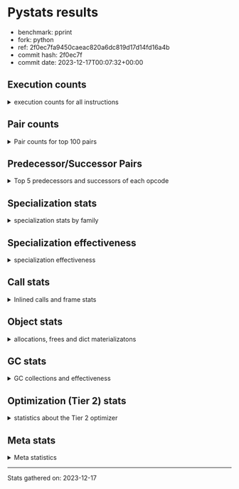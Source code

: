 
# Pystats results

- benchmark: pprint
- fork: python
- ref: 2f0ec7fa9450caeac820a6dc819d17d14fd16a4b
- commit hash: 2f0ec7f
- commit date: 2023-12-17T00:07:32+00:00

## Execution counts

<details>
<summary> execution counts for all instructions </summary>

|Name | Count | Self | Cumulative | Miss ratio | 
|---|---:|---:|---:|---:|
| LOAD_FAST | 5,624,006,400 | 19.8% | 19.8% |  |
| STORE_FAST | 2,496,003,280 | 8.8% | 28.5% |  |
| LOAD_GLOBAL_BUILTIN | 2,448,001,380 | 8.6% | 37.1% |  |
| LOAD_CONST | 1,808,002,640 | 6.4% | 43.5% |  |
| POP_JUMP_IF_FALSE | 1,744,001,680 | 6.1% | 49.6% |  |
| LOAD_FAST_LOAD_FAST | 1,544,002,000 | 5.4% | 55.0% |  |
| TO_BOOL_BOOL | 1,440,000,240 | 5.1% | 60.1% |  |
| CALL_BUILTIN_FAST | 872,000,660 | 3.1% | 63.1% |  |
| RESUME_CHECK | 808,000,460 | 2.8% | 66.0% |  |
| RETURN_VALUE | 704,000,560 | 2.5% | 68.5% |  |
| POP_JUMP_IF_TRUE | 648,000,480 | 2.3% | 70.7% |  |
| CALL_PY_EXACT_ARGS | 640,000,200 | 2.2% | 73.0% |  |
| LOAD_ATTR_METHOD_WITH_VALUES | 640,000,140 | 2.2% | 75.2% |  |
| CALL_BUILTIN_O | 583,999,960 | 2.1% | 77.3% |  |
| LOAD_GLOBAL_MODULE | 432,000,300 | 1.5% | 78.8% |  |
| CONTAINS_OP | 416,000,400 | 1.5% | 80.3% |  |
| LOAD_ATTR | 384,098,340 | 1.3% | 81.6% |  |
| POP_TOP | 376,000,800 | 1.3% | 82.9% |  |
| BUILD_TUPLE | 360,000,160 | 1.3% | 84.2% |  |
| CALL_TYPE_1 | 312,000,180 | 1.1% | 85.3% |  |
| UNPACK_SEQUENCE_TUPLE | 311,999,940 | 1.1% | 86.4% |  |
| IS_OP | 288,000,160 | 1.0% | 87.4% |  |
| PUSH_NULL | 264,000,880 | 0.9% | 88.3% |  |
| JUMP_BACKWARD | 264,000,000 | 0.9% | 89.3% |  |
| LOAD_ATTR_INSTANCE_VALUE | 240,000,200 | 0.8% | 90.1% |  |
| FOR_ITER_TUPLE | 193,134,380 | 0.7% | 90.8% | 31.1% |
| INTERPRETER_EXIT | 168,000,160 | 0.6% | 91.4% |  |
| FOR_ITER_LIST | 161,132,320 | 0.6% | 91.9% | 37.3% |
| LOAD_ATTR_METHOD_NO_DICT | 128,000,160 | 0.4% | 92.4% |  |
| EXTENDED_ARG | 120,000,160 | 0.4% | 92.8% |  |
| RETURN_CONST | 104,000,240 | 0.4% | 93.2% |  |
| CALL_METHOD_DESCRIPTOR_O | 104,000,180 | 0.4% | 93.5% |  |
| CALL | 96,027,540 | 0.3% | 93.9% |  |
| BINARY_OP | 96,025,120 | 0.3% | 94.2% |  |
| BINARY_OP_ADD_INT | 96,000,320 | 0.3% | 94.5% |  |
| DELETE_SUBSCR | 96,000,240 | 0.3% | 94.9% |  |
| GET_ITER | 96,000,160 | 0.3% | 95.2% |  |
| BUILD_LIST | 96,000,160 | 0.3% | 95.6% |  |
| STORE_SUBSCR_DICT | 96,000,140 | 0.3% | 95.9% |  |
| COPY | 96,000,080 | 0.3% | 96.2% |  |
| TO_BOOL_NONE | 96,000,080 | 0.3% | 96.6% |  |
| FORMAT_SIMPLE | 96,000,000 | 0.3% | 96.9% |  |
| CONVERT_VALUE | 96,000,000 | 0.3% | 97.2% |  |
| STORE_ATTR_SLOT | 95,999,960 | 0.3% | 97.6% |  |
| BINARY_SUBSCR_TUPLE_INT | 95,999,920 | 0.3% | 97.9% |  |
| COMPARE_OP_INT | 80,000,160 | 0.3% | 98.2% |  |
| TO_BOOL | 72,019,860 | 0.3% | 98.5% |  |
| STORE_FAST_STORE_FAST | 56,000,160 | 0.2% | 98.7% |  |
| CALL_LEN | 56,000,020 | 0.2% | 98.8% |  |
| JUMP_FORWARD | 48,000,240 | 0.2% | 99.0% |  |
| BUILD_STRING | 48,000,000 | 0.2% | 99.2% |  |
| UNPACK_SEQUENCE_TWO_TUPLE | 47,999,960 | 0.2% | 99.4% |  |
| LOAD_ATTR_SLOT | 47,999,920 | 0.2% | 99.5% |  |
| NOP | 32,000,240 | 0.1% | 99.6% |  |
| CALL_METHOD_DESCRIPTOR_NOARGS | 32,000,080 | 0.1% | 99.7% |  |
| TO_BOOL_LIST | 24,000,120 | 0.1% | 99.8% |  |
| CALL_KW | 24,000,000 | 0.1% | 99.9% |  |
| BINARY_OP_SUBTRACT_INT | 16,000,300 | 0.1% | 100.0% |  |
| LOAD_ATTR_METHOD_LAZY_DICT | 8,000,160 | 0.0% | 100.0% |  |
| LOAD_GLOBAL | 2,560 | 0.0% | 100.0% |  |
| UNPACK_SEQUENCE | 360 | 0.0% | 100.0% |  |
| RESUME | 340 | 0.0% | 100.0% |  |
| COMPARE_OP | 320 | 0.0% | 100.0% |  |
| LOAD_DEREF | 320 | 0.0% | 100.0% |  |
| LOAD_ATTR_MODULE | 240 | 0.0% | 100.0% |  |
| STORE_SUBSCR | 200 | 0.0% | 100.0% |  |
| BINARY_SUBSCR | 160 | 0.0% | 100.0% |  |
| CALL_FUNCTION_EX | 160 | 0.0% | 100.0% |  |
| COPY_FREE_VARS | 160 | 0.0% | 100.0% |  |
| FOR_ITER | 160 | 0.0% | 100.0% |  |
| BINARY_OP_SUBTRACT_FLOAT | 120 | 0.0% | 100.0% |  |
| CHECK_EXC_MATCH | 80 | 0.0% | 100.0% |  |
| POP_EXCEPT | 80 | 0.0% | 100.0% |  |
| PUSH_EXC_INFO | 80 | 0.0% | 100.0% |  |
| BUILD_MAP | 80 | 0.0% | 100.0% |  |
| POP_JUMP_IF_NONE | 80 | 0.0% | 100.0% |  |
| STORE_ATTR | 80 | 0.0% | 100.0% |  |
| BINARY_OP_ADD_UNICODE | 60 | 0.0% | 100.0% |  |
| CALL_METHOD_DESCRIPTOR_FAST | 60 | 0.0% | 100.0% |  |
| LOAD_ATTR_NONDESCRIPTOR_WITH_VALUES | 60 | 0.0% | 100.0% |  |


</details>

## Pair counts

<details>
<summary> Pair counts for top 100 pairs </summary>

|Pair | Count | Self | Cumulative | 
|---|---:|---:|---:|
| LOAD_GLOBAL_BUILTIN LOAD_FAST | 1,584,000,880 | 5.6% | 5.6% |
| STORE_FAST LOAD_FAST | 1,288,001,760 | 4.5% | 10.1% |
| LOAD_FAST LOAD_GLOBAL_BUILTIN | 864,000,080 | 3.0% | 13.1% |
| POP_JUMP_IF_FALSE LOAD_GLOBAL_BUILTIN | 839,999,800 | 3.0% | 16.1% |
| TO_BOOL_BOOL POP_JUMP_IF_FALSE | 816,000,180 | 2.9% | 18.9% |
| CALL_PY_EXACT_ARGS RESUME_CHECK | 640,000,200 | 2.2% | 21.2% |
| LOAD_FAST LOAD_ATTR_METHOD_WITH_VALUES | 639,999,880 | 2.2% | 23.4% |
| POP_JUMP_IF_FALSE LOAD_FAST | 608,000,800 | 2.1% | 25.6% |
| STORE_FAST STORE_FAST | 608,000,000 | 2.1% | 27.7% |
| CALL_BUILTIN_FAST TO_BOOL_BOOL | 576,000,240 | 2.0% | 29.7% |
| LOAD_GLOBAL_BUILTIN CALL_BUILTIN_FAST | 576,000,240 | 2.0% | 31.8% |
| LOAD_FAST LOAD_CONST | 552,000,720 | 1.9% | 33.7% |
| LOAD_FAST TO_BOOL_BOOL | 543,999,720 | 1.9% | 35.6% |
| LOAD_FAST CALL_BUILTIN_O | 535,999,760 | 1.9% | 37.5% |
| LOAD_CONST LOAD_CONST | 528,000,320 | 1.9% | 39.3% |
| TO_BOOL_BOOL POP_JUMP_IF_TRUE | 527,999,940 | 1.9% | 41.2% |
| LOAD_ATTR_METHOD_WITH_VALUES LOAD_FAST_LOAD_FAST | 432,000,180 | 1.5% | 42.7% |
| CONTAINS_OP POP_JUMP_IF_FALSE | 416,000,400 | 1.5% | 44.2% |
| LOAD_FAST_LOAD_FAST CALL_PY_EXACT_ARGS | 415,999,840 | 1.5% | 45.6% |
| LOAD_FAST_LOAD_FAST LOAD_FAST_LOAD_FAST | 408,000,320 | 1.4% | 47.1% |
| POP_TOP LOAD_FAST | 368,000,400 | 1.3% | 48.4% |
| BUILD_TUPLE RETURN_VALUE | 360,000,160 | 1.3% | 49.6% |
| STORE_FAST LOAD_GLOBAL_BUILTIN | 344,000,080 | 1.2% | 50.8% |
| RESUME_CHECK LOAD_FAST | 320,000,220 | 1.1% | 52.0% |
| RESUME_CHECK LOAD_GLOBAL_BUILTIN | 320,000,120 | 1.1% | 53.1% |
| LOAD_FAST CALL_TYPE_1 | 312,000,120 | 1.1% | 54.2% |
| CALL_TYPE_1 STORE_FAST | 312,000,120 | 1.1% | 55.3% |
| LOAD_GLOBAL_MODULE CONTAINS_OP | 312,000,120 | 1.1% | 56.4% |
| RETURN_VALUE RETURN_VALUE | 312,000,080 | 1.1% | 57.5% |
| LOAD_FAST LOAD_GLOBAL_MODULE | 312,000,080 | 1.1% | 58.6% |
| RETURN_VALUE UNPACK_SEQUENCE_TUPLE | 311,999,800 | 1.1% | 59.7% |
| UNPACK_SEQUENCE_TUPLE STORE_FAST | 303,999,880 | 1.1% | 60.7% |
| CALL_BUILTIN_FAST STORE_FAST | 296,000,140 | 1.0% | 61.8% |
| LOAD_ATTR IS_OP | 288,000,160 | 1.0% | 62.8% |
| LOAD_CONST CALL_BUILTIN_FAST | 288,000,080 | 1.0% | 63.8% |
| LOAD_GLOBAL_BUILTIN LOAD_ATTR | 288,000,000 | 1.0% | 64.8% |
| LOAD_CONST STORE_FAST | 264,000,720 | 0.9% | 65.7% |
| LOAD_FAST PUSH_NULL | 264,000,560 | 0.9% | 66.7% |
| PUSH_NULL LOAD_FAST | 264,000,160 | 0.9% | 67.6% |
| POP_JUMP_IF_TRUE LOAD_FAST | 264,000,160 | 0.9% | 68.5% |
| POP_JUMP_IF_TRUE JUMP_BACKWARD | 263,999,920 | 0.9% | 69.4% |
| CALL_BUILTIN_O POP_TOP | 263,999,900 | 0.9% | 70.4% |
| IS_OP POP_JUMP_IF_FALSE | 240,000,000 | 0.8% | 71.2% |
| LOAD_FAST LOAD_ATTR_INSTANCE_VALUE | 239,999,960 | 0.8% | 72.1% |
| LOAD_FAST_LOAD_FAST LOAD_FAST | 224,000,160 | 0.8% | 72.8% |
| LOAD_FAST CALL_PY_EXACT_ARGS | 224,000,000 | 0.8% | 73.6% |
| LOAD_ATTR_INSTANCE_VALUE TO_BOOL_BOOL | 223,999,800 | 0.8% | 74.4% |
| LOAD_CONST BUILD_TUPLE | 216,000,000 | 0.8% | 75.2% |
| CALL_BUILTIN_O LOAD_CONST | 215,999,920 | 0.8% | 75.9% |
| LOAD_FAST LOAD_FAST_LOAD_FAST | 208,000,000 | 0.7% | 76.7% |
| LOAD_ATTR_METHOD_WITH_VALUES LOAD_FAST | 207,999,960 | 0.7% | 77.4% |
| CACHE RESUME_CHECK | 168,000,000 | 0.6% | 78.0% |
| JUMP_BACKWARD FOR_ITER_TUPLE | 142,667,380 | 0.5% | 78.5% |
| FOR_ITER_TUPLE STORE_FAST | 142,667,360 | 0.5% | 79.0% |
| EXTENDED_ARG POP_JUMP_IF_FALSE | 120,000,160 | 0.4% | 79.4% |
| JUMP_BACKWARD FOR_ITER_LIST | 113,332,580 | 0.4% | 79.8% |
| LOAD_FAST_LOAD_FAST CONTAINS_OP | 104,000,240 | 0.4% | 80.2% |
| LOAD_CONST LOAD_FAST_LOAD_FAST | 104,000,160 | 0.4% | 80.5% |
| POP_JUMP_IF_FALSE LOAD_CONST | 104,000,160 | 0.4% | 80.9% |
| CALL_BUILTIN_O STORE_FAST | 104,000,140 | 0.4% | 81.3% |
| LOAD_FAST CALL_METHOD_DESCRIPTOR_O | 103,999,960 | 0.4% | 81.6% |
| LOAD_FAST LOAD_ATTR | 96,001,560 | 0.3% | 82.0% |
| STORE_FAST LOAD_CONST | 96,000,320 | 0.3% | 82.3% |
| LOAD_ATTR STORE_FAST | 96,000,280 | 0.3% | 82.6% |
| LOAD_FAST_LOAD_FAST DELETE_SUBSCR | 96,000,240 | 0.3% | 83.0% |
| BINARY_OP LOAD_FAST_LOAD_FAST | 96,000,180 | 0.3% | 83.3% |
| BUILD_LIST STORE_FAST | 96,000,160 | 0.3% | 83.7% |
| LOAD_FAST GET_ITER | 96,000,160 | 0.3% | 84.0% |
| LOAD_FAST_LOAD_FAST BUILD_TUPLE | 96,000,160 | 0.3% | 84.3% |
| POP_JUMP_IF_FALSE LOAD_FAST_LOAD_FAST | 96,000,160 | 0.3% | 84.7% |
| STORE_FAST BUILD_LIST | 96,000,160 | 0.3% | 85.0% |
| BINARY_OP_ADD_INT STORE_FAST | 96,000,140 | 0.3% | 85.3% |
| LOAD_CONST BINARY_OP_ADD_INT | 96,000,120 | 0.3% | 85.7% |
| TO_BOOL_BOOL EXTENDED_ARG | 96,000,120 | 0.3% | 86.0% |
| POP_JUMP_IF_FALSE POP_TOP | 96,000,080 | 0.3% | 86.4% |
| CALL_METHOD_DESCRIPTOR_O BINARY_OP | 96,000,080 | 0.3% | 86.7% |
| LOAD_ATTR_METHOD_NO_DICT LOAD_FAST | 96,000,080 | 0.3% | 87.0% |
| STORE_SUBSCR_DICT LOAD_CONST | 96,000,080 | 0.3% | 87.4% |
| TO_BOOL_NONE POP_JUMP_IF_FALSE | 96,000,080 | 0.3% | 87.7% |
| LOAD_FAST_LOAD_FAST STORE_SUBSCR_DICT | 96,000,040 | 0.3% | 88.0% |
| CONVERT_VALUE FORMAT_SIMPLE | 96,000,000 | 0.3% | 88.4% |
| LOAD_CONST LOAD_ATTR_METHOD_NO_DICT | 96,000,000 | 0.3% | 88.7% |
| LOAD_FAST CONVERT_VALUE | 96,000,000 | 0.3% | 89.1% |
| LOAD_FAST COPY | 96,000,000 | 0.3% | 89.4% |
| LOAD_FAST TO_BOOL_NONE | 96,000,000 | 0.3% | 89.7% |
| RETURN_CONST INTERPRETER_EXIT | 96,000,000 | 0.3% | 90.1% |
| RESUME_CHECK LOAD_FAST_LOAD_FAST | 95,999,960 | 0.3% | 90.4% |
| STORE_ATTR_SLOT RETURN_CONST | 95,999,960 | 0.3% | 90.7% |
| LOAD_FAST_LOAD_FAST STORE_ATTR_SLOT | 95,999,920 | 0.3% | 91.1% |
| BINARY_SUBSCR_TUPLE_INT CALL | 95,999,920 | 0.3% | 91.4% |
| LOAD_GLOBAL_MODULE LOAD_FAST | 95,999,920 | 0.3% | 91.8% |
| COPY TO_BOOL_BOOL | 95,999,840 | 0.3% | 92.1% |
| LOAD_CONST BINARY_SUBSCR_TUPLE_INT | 95,999,840 | 0.3% | 92.4% |
| LOAD_FAST TO_BOOL | 72,000,760 | 0.3% | 92.7% |
| TO_BOOL POP_JUMP_IF_TRUE | 72,000,260 | 0.3% | 92.9% |
| DELETE_SUBSCR LOAD_FAST | 72,000,160 | 0.3% | 93.2% |
| RETURN_VALUE INTERPRETER_EXIT | 72,000,160 | 0.3% | 93.4% |
| POP_JUMP_IF_TRUE LOAD_CONST | 72,000,160 | 0.3% | 93.7% |
| FOR_ITER_LIST STORE_FAST | 65,332,600 | 0.2% | 93.9% |
| LOAD_FAST STORE_FAST | 64,000,000 | 0.2% | 94.1% |


</details>

## Predecessor/Successor Pairs

<details>
<summary> Top 5 predecessors and successors of each opcode </summary>

### CACHE

<details>
<summary> Successors and predecessors for CACHE </summary>

|Successors | Count | Percentage | 
|---|---:|---:|
| RESUME_CHECK | 168,000,000 | 100.0% |
| RESUME | 160 | 0.0% |


</details>

### BINARY_SUBSCR

<details>
<summary> Successors and predecessors for BINARY_SUBSCR </summary>

|Predecessors | Count | Percentage | 
|---|---:|---:|
| LOAD_CONST | 160 | 100.0% |

|Successors | Count | Percentage | 
|---|---:|---:|
| CALL | 80 | 50.0% |
| BINARY_SUBSCR_TUPLE_INT | 80 | 50.0% |


</details>

### CHECK_EXC_MATCH

<details>
<summary> Successors and predecessors for CHECK_EXC_MATCH </summary>

|Predecessors | Count | Percentage | 
|---|---:|---:|
| LOAD_GLOBAL_BUILTIN | 60 | 75.0% |
| LOAD_GLOBAL | 20 | 25.0% |

|Successors | Count | Percentage | 
|---|---:|---:|
| POP_JUMP_IF_FALSE | 80 | 100.0% |


</details>

### DELETE_SUBSCR

<details>
<summary> Successors and predecessors for DELETE_SUBSCR </summary>

|Predecessors | Count | Percentage | 
|---|---:|---:|
| LOAD_FAST_LOAD_FAST | 96,000,240 | 100.0% |

|Successors | Count | Percentage | 
|---|---:|---:|
| LOAD_FAST | 72,000,160 | 75.0% |
| LOAD_CONST | 24,000,000 | 25.0% |
| RETURN_CONST | 80 | 0.0% |


</details>

### FORMAT_SIMPLE

<details>
<summary> Successors and predecessors for FORMAT_SIMPLE </summary>

|Predecessors | Count | Percentage | 
|---|---:|---:|
| CONVERT_VALUE | 96,000,000 | 100.0% |

|Successors | Count | Percentage | 
|---|---:|---:|
| BUILD_STRING | 48,000,000 | 50.0% |
| LOAD_CONST | 48,000,000 | 50.0% |


</details>

### GET_ITER

<details>
<summary> Successors and predecessors for GET_ITER </summary>

|Predecessors | Count | Percentage | 
|---|---:|---:|
| LOAD_FAST | 96,000,160 | 100.0% |

|Successors | Count | Percentage | 
|---|---:|---:|
| FOR_ITER_TUPLE | 49,333,660 | 51.4% |
| FOR_ITER_LIST | 46,666,380 | 48.6% |
| FOR_ITER | 120 | 0.0% |


</details>

### INTERPRETER_EXIT

<details>
<summary> Successors and predecessors for INTERPRETER_EXIT </summary>

|Predecessors | Count | Percentage | 
|---|---:|---:|
| RETURN_CONST | 96,000,000 | 57.1% |
| RETURN_VALUE | 72,000,160 | 42.9% |


</details>

### NOP

<details>
<summary> Successors and predecessors for NOP </summary>

|Predecessors | Count | Percentage | 
|---|---:|---:|
| RESUME_CHECK | 23,999,960 | 75.0% |
| STORE_FAST | 8,000,080 | 25.0% |
| POP_TOP | 160 | 0.0% |
| RESUME | 40 | 0.0% |

|Successors | Count | Percentage | 
|---|---:|---:|
| LOAD_FAST | 24,000,000 | 75.0% |
| LOAD_GLOBAL_BUILTIN | 8,000,000 | 25.0% |
| LOAD_DEREF | 160 | 0.0% |
| LOAD_GLOBAL | 80 | 0.0% |


</details>

### POP_EXCEPT

<details>
<summary> Successors and predecessors for POP_EXCEPT </summary>

|Predecessors | Count | Percentage | 
|---|---:|---:|
| STORE_FAST | 80 | 100.0% |

|Successors | Count | Percentage | 
|---|---:|---:|
| JUMP_BACKWARD | 80 | 100.0% |


</details>

### POP_TOP

<details>
<summary> Successors and predecessors for POP_TOP </summary>

|Predecessors | Count | Percentage | 
|---|---:|---:|
| CALL_BUILTIN_O | 263,999,900 | 70.2% |
| POP_JUMP_IF_FALSE | 96,000,080 | 25.5% |
| RETURN_CONST | 8,000,240 | 2.1% |
| CALL_METHOD_DESCRIPTOR_O | 8,000,100 | 2.1% |
| CALL | 480 | 0.0% |

|Successors | Count | Percentage | 
|---|---:|---:|
| LOAD_FAST | 368,000,400 | 97.9% |
| RETURN_CONST | 8,000,080 | 2.1% |
| NOP | 160 | 0.0% |
| LOAD_CONST | 80 | 0.0% |
| LOAD_FAST_LOAD_FAST | 80 | 0.0% |


</details>

### PUSH_EXC_INFO

<details>
<summary> Successors and predecessors for PUSH_EXC_INFO </summary>

|Predecessors | Count | Percentage | 
|---|---:|---:|
| CALL_BUILTIN_FAST | 80 | 100.0% |

|Successors | Count | Percentage | 
|---|---:|---:|
| LOAD_GLOBAL | 40 | 50.0% |
| LOAD_GLOBAL_BUILTIN | 40 | 50.0% |


</details>

### PUSH_NULL

<details>
<summary> Successors and predecessors for PUSH_NULL </summary>

|Predecessors | Count | Percentage | 
|---|---:|---:|
| LOAD_FAST | 264,000,560 | 100.0% |
| LOAD_DEREF | 160 | 0.0% |
| LOAD_ATTR_MODULE | 120 | 0.0% |
| LOAD_ATTR | 40 | 0.0% |

|Successors | Count | Percentage | 
|---|---:|---:|
| LOAD_FAST | 264,000,160 | 100.0% |
| CALL | 640 | 0.0% |
| LOAD_FAST_LOAD_FAST | 80 | 0.0% |


</details>

### RETURN_VALUE

<details>
<summary> Successors and predecessors for RETURN_VALUE </summary>

|Predecessors | Count | Percentage | 
|---|---:|---:|
| BUILD_TUPLE | 360,000,160 | 51.1% |
| RETURN_VALUE | 312,000,080 | 44.3% |
| COMPARE_OP_INT | 23,999,960 | 3.4% |
| LOAD_FAST | 8,000,240 | 1.1% |
| CALL_METHOD_DESCRIPTOR_NOARGS | 60 | 0.0% |

|Successors | Count | Percentage | 
|---|---:|---:|
| RETURN_VALUE | 312,000,080 | 44.3% |
| UNPACK_SEQUENCE_TUPLE | 311,999,800 | 44.3% |
| INTERPRETER_EXIT | 72,000,160 | 10.2% |
| STORE_FAST | 8,000,080 | 1.1% |
| UNPACK_SEQUENCE | 280 | 0.0% |


</details>

### STORE_SUBSCR

<details>
<summary> Successors and predecessors for STORE_SUBSCR </summary>

|Predecessors | Count | Percentage | 
|---|---:|---:|
| LOAD_FAST_LOAD_FAST | 200 | 100.0% |

|Successors | Count | Percentage | 
|---|---:|---:|
| STORE_SUBSCR_DICT | 100 | 50.0% |
| LOAD_CONST | 80 | 40.0% |
| LOAD_FAST | 20 | 10.0% |


</details>

### TO_BOOL

<details>
<summary> Successors and predecessors for TO_BOOL </summary>

|Predecessors | Count | Percentage | 
|---|---:|---:|
| LOAD_FAST | 72,000,760 | 100.0% |
| TO_BOOL | 18,340 | 0.0% |
| CALL | 200 | 0.0% |
| CALL_BUILTIN_FAST | 200 | 0.0% |
| COPY | 160 | 0.0% |

|Successors | Count | Percentage | 
|---|---:|---:|
| POP_JUMP_IF_TRUE | 72,000,260 | 100.0% |
| TO_BOOL | 18,340 | 0.0% |
| TO_BOOL_BOOL | 640 | 0.0% |
| POP_JUMP_IF_FALSE | 460 | 0.0% |
| TO_BOOL_NONE | 80 | 0.0% |


</details>

### BINARY_OP

<details>
<summary> Successors and predecessors for BINARY_OP </summary>

|Predecessors | Count | Percentage | 
|---|---:|---:|
| CALL_METHOD_DESCRIPTOR_O | 96,000,080 | 100.0% |
| BINARY_OP | 24,280 | 0.0% |
| LOAD_CONST | 280 | 0.0% |
| LOAD_FAST | 280 | 0.0% |
| CALL | 80 | 0.0% |

|Successors | Count | Percentage | 
|---|---:|---:|
| LOAD_FAST_LOAD_FAST | 96,000,180 | 100.0% |
| BINARY_OP | 24,280 | 0.0% |
| STORE_FAST | 220 | 0.0% |
| BINARY_OP_ADD_INT | 160 | 0.0% |
| BINARY_OP_SUBTRACT_INT | 100 | 0.0% |


</details>

### BUILD_LIST

<details>
<summary> Successors and predecessors for BUILD_LIST </summary>

|Predecessors | Count | Percentage | 
|---|---:|---:|
| STORE_FAST | 96,000,160 | 100.0% |

|Successors | Count | Percentage | 
|---|---:|---:|
| STORE_FAST | 96,000,160 | 100.0% |


</details>

### BUILD_MAP

<details>
<summary> Successors and predecessors for BUILD_MAP </summary>

|Predecessors | Count | Percentage | 
|---|---:|---:|
| LOAD_CONST | 80 | 100.0% |

|Successors | Count | Percentage | 
|---|---:|---:|
| LOAD_CONST | 80 | 100.0% |


</details>

### BUILD_STRING

<details>
<summary> Successors and predecessors for BUILD_STRING </summary>

|Predecessors | Count | Percentage | 
|---|---:|---:|
| FORMAT_SIMPLE | 48,000,000 | 100.0% |

|Successors | Count | Percentage | 
|---|---:|---:|
| CALL_BUILTIN_O | 47,999,920 | 100.0% |
| CALL | 80 | 0.0% |


</details>

### BUILD_TUPLE

<details>
<summary> Successors and predecessors for BUILD_TUPLE </summary>

|Predecessors | Count | Percentage | 
|---|---:|---:|
| LOAD_CONST | 216,000,000 | 60.0% |
| LOAD_FAST_LOAD_FAST | 96,000,160 | 26.7% |
| CALL | 48,000,000 | 13.3% |

|Successors | Count | Percentage | 
|---|---:|---:|
| RETURN_VALUE | 360,000,160 | 100.0% |


</details>

### CALL

<details>
<summary> Successors and predecessors for CALL </summary>

|Predecessors | Count | Percentage | 
|---|---:|---:|
| BINARY_SUBSCR_TUPLE_INT | 95,999,920 | 100.0% |
| CALL | 24,380 | 0.0% |
| LOAD_FAST | 1,200 | 0.0% |
| PUSH_NULL | 640 | 0.0% |
| LOAD_FAST_LOAD_FAST | 320 | 0.0% |

|Successors | Count | Percentage | 
|---|---:|---:|
| BUILD_TUPLE | 48,000,000 | 50.0% |
| LOAD_GLOBAL_MODULE | 47,999,920 | 50.0% |
| CALL | 24,380 | 0.0% |
| STORE_FAST | 500 | 0.0% |
| POP_TOP | 480 | 0.0% |


</details>

### CALL_FUNCTION_EX

<details>
<summary> Successors and predecessors for CALL_FUNCTION_EX </summary>

|Predecessors | Count | Percentage | 
|---|---:|---:|
| LOAD_FAST | 160 | 100.0% |

|Successors | Count | Percentage | 
|---|---:|---:|
| COPY_FREE_VARS | 160 | 100.0% |


</details>

### CALL_KW

<details>
<summary> Successors and predecessors for CALL_KW </summary>

|Predecessors | Count | Percentage | 
|---|---:|---:|
| LOAD_CONST | 24,000,000 | 100.0% |

|Successors | Count | Percentage | 
|---|---:|---:|
| STORE_FAST | 24,000,000 | 100.0% |


</details>

### COMPARE_OP

<details>
<summary> Successors and predecessors for COMPARE_OP </summary>

|Predecessors | Count | Percentage | 
|---|---:|---:|
| LOAD_CONST | 200 | 62.5% |
| LOAD_ATTR | 40 | 12.5% |
| LOAD_FAST | 40 | 12.5% |
| LOAD_ATTR_SLOT | 40 | 12.5% |

|Successors | Count | Percentage | 
|---|---:|---:|
| COMPARE_OP_INT | 160 | 50.0% |
| POP_JUMP_IF_FALSE | 120 | 37.5% |
| RETURN_VALUE | 40 | 12.5% |


</details>

### CONTAINS_OP

<details>
<summary> Successors and predecessors for CONTAINS_OP </summary>

|Predecessors | Count | Percentage | 
|---|---:|---:|
| LOAD_GLOBAL_MODULE | 312,000,120 | 75.0% |
| LOAD_FAST_LOAD_FAST | 104,000,240 | 25.0% |
| LOAD_GLOBAL | 40 | 0.0% |

|Successors | Count | Percentage | 
|---|---:|---:|
| POP_JUMP_IF_FALSE | 416,000,400 | 100.0% |


</details>

### CONVERT_VALUE

<details>
<summary> Successors and predecessors for CONVERT_VALUE </summary>

|Predecessors | Count | Percentage | 
|---|---:|---:|
| LOAD_FAST | 96,000,000 | 100.0% |

|Successors | Count | Percentage | 
|---|---:|---:|
| FORMAT_SIMPLE | 96,000,000 | 100.0% |


</details>

### COPY

<details>
<summary> Successors and predecessors for COPY </summary>

|Predecessors | Count | Percentage | 
|---|---:|---:|
| LOAD_FAST | 96,000,000 | 100.0% |
| BINARY_OP_ADD_INT | 60 | 0.0% |
| BINARY_OP | 20 | 0.0% |

|Successors | Count | Percentage | 
|---|---:|---:|
| TO_BOOL_BOOL | 95,999,840 | 100.0% |
| TO_BOOL | 160 | 0.0% |
| STORE_FAST_STORE_FAST | 80 | 0.0% |


</details>

### COPY_FREE_VARS

<details>
<summary> Successors and predecessors for COPY_FREE_VARS </summary>

|Predecessors | Count | Percentage | 
|---|---:|---:|
| CALL_FUNCTION_EX | 160 | 100.0% |

|Successors | Count | Percentage | 
|---|---:|---:|
| RESUME_CHECK | 120 | 75.0% |
| RESUME | 40 | 25.0% |


</details>

### EXTENDED_ARG

<details>
<summary> Successors and predecessors for EXTENDED_ARG </summary>

|Predecessors | Count | Percentage | 
|---|---:|---:|
| TO_BOOL_BOOL | 96,000,120 | 80.0% |
| IS_OP | 24,000,000 | 20.0% |
| TO_BOOL | 40 | 0.0% |

|Successors | Count | Percentage | 
|---|---:|---:|
| POP_JUMP_IF_FALSE | 120,000,160 | 100.0% |


</details>

### FOR_ITER

<details>
<summary> Successors and predecessors for FOR_ITER </summary>

|Predecessors | Count | Percentage | 
|---|---:|---:|
| GET_ITER | 120 | 75.0% |
| JUMP_BACKWARD | 40 | 25.0% |

|Successors | Count | Percentage | 
|---|---:|---:|
| STORE_FAST | 40 | 25.0% |
| UNPACK_SEQUENCE | 40 | 25.0% |
| FOR_ITER_LIST | 40 | 25.0% |
| FOR_ITER_TUPLE | 40 | 25.0% |


</details>

### IS_OP

<details>
<summary> Successors and predecessors for IS_OP </summary>

|Predecessors | Count | Percentage | 
|---|---:|---:|
| LOAD_ATTR | 288,000,160 | 100.0% |

|Successors | Count | Percentage | 
|---|---:|---:|
| POP_JUMP_IF_FALSE | 240,000,000 | 83.3% |
| POP_JUMP_IF_TRUE | 24,000,160 | 8.3% |
| EXTENDED_ARG | 24,000,000 | 8.3% |


</details>

### JUMP_BACKWARD

<details>
<summary> Successors and predecessors for JUMP_BACKWARD </summary>

|Predecessors | Count | Percentage | 
|---|---:|---:|
| POP_JUMP_IF_TRUE | 263,999,920 | 100.0% |
| POP_EXCEPT | 80 | 0.0% |

|Successors | Count | Percentage | 
|---|---:|---:|
| FOR_ITER_TUPLE | 142,667,380 | 54.0% |
| FOR_ITER_LIST | 113,332,580 | 42.9% |
| LOAD_FAST | 8,000,000 | 3.0% |
| FOR_ITER | 40 | 0.0% |


</details>

### JUMP_FORWARD

<details>
<summary> Successors and predecessors for JUMP_FORWARD </summary>

|Predecessors | Count | Percentage | 
|---|---:|---:|
| STORE_FAST | 48,000,160 | 100.0% |
| LOAD_FAST | 80 | 0.0% |

|Successors | Count | Percentage | 
|---|---:|---:|
| LOAD_GLOBAL_BUILTIN | 24,000,120 | 50.0% |
| LOAD_FAST | 24,000,000 | 50.0% |
| LOAD_FAST_LOAD_FAST | 80 | 0.0% |
| LOAD_GLOBAL | 40 | 0.0% |


</details>

### LOAD_ATTR

<details>
<summary> Successors and predecessors for LOAD_ATTR </summary>

|Predecessors | Count | Percentage | 
|---|---:|---:|
| LOAD_GLOBAL_BUILTIN | 288,000,000 | 75.0% |
| LOAD_FAST | 96,001,560 | 25.0% |
| LOAD_ATTR | 96,120 | 0.0% |
| LOAD_GLOBAL | 240 | 0.0% |
| LOAD_CONST | 160 | 0.0% |

|Successors | Count | Percentage | 
|---|---:|---:|
| IS_OP | 288,000,160 | 75.0% |
| STORE_FAST | 96,000,280 | 25.0% |
| LOAD_ATTR | 96,120 | 0.0% |
| LOAD_ATTR_METHOD_WITH_VALUES | 260 | 0.0% |
| LOAD_FAST | 240 | 0.0% |


</details>

### LOAD_CONST

<details>
<summary> Successors and predecessors for LOAD_CONST </summary>

|Predecessors | Count | Percentage | 
|---|---:|---:|
| LOAD_FAST | 552,000,720 | 30.5% |
| LOAD_CONST | 528,000,320 | 29.2% |
| CALL_BUILTIN_O | 215,999,920 | 11.9% |
| POP_JUMP_IF_FALSE | 104,000,160 | 5.8% |
| STORE_FAST | 96,000,320 | 5.3% |

|Successors | Count | Percentage | 
|---|---:|---:|
| LOAD_CONST | 528,000,320 | 29.2% |
| CALL_BUILTIN_FAST | 288,000,080 | 15.9% |
| STORE_FAST | 264,000,720 | 14.6% |
| BUILD_TUPLE | 216,000,000 | 11.9% |
| LOAD_FAST_LOAD_FAST | 104,000,160 | 5.8% |


</details>

### LOAD_DEREF

<details>
<summary> Successors and predecessors for LOAD_DEREF </summary>

|Predecessors | Count | Percentage | 
|---|---:|---:|
| NOP | 160 | 50.0% |
| STORE_FAST | 160 | 50.0% |

|Successors | Count | Percentage | 
|---|---:|---:|
| PUSH_NULL | 160 | 50.0% |
| STORE_FAST | 160 | 50.0% |


</details>

### LOAD_FAST

<details>
<summary> Successors and predecessors for LOAD_FAST </summary>

|Predecessors | Count | Percentage | 
|---|---:|---:|
| LOAD_GLOBAL_BUILTIN | 1,584,000,880 | 28.2% |
| STORE_FAST | 1,288,001,760 | 22.9% |
| POP_JUMP_IF_FALSE | 608,000,800 | 10.8% |
| POP_TOP | 368,000,400 | 6.5% |
| RESUME_CHECK | 320,000,220 | 5.7% |

|Successors | Count | Percentage | 
|---|---:|---:|
| LOAD_GLOBAL_BUILTIN | 864,000,080 | 15.4% |
| LOAD_ATTR_METHOD_WITH_VALUES | 639,999,880 | 11.4% |
| LOAD_CONST | 552,000,720 | 9.8% |
| TO_BOOL_BOOL | 543,999,720 | 9.7% |
| CALL_BUILTIN_O | 535,999,760 | 9.5% |


</details>

### LOAD_FAST_LOAD_FAST

<details>
<summary> Successors and predecessors for LOAD_FAST_LOAD_FAST </summary>

|Predecessors | Count | Percentage | 
|---|---:|---:|
| LOAD_ATTR_METHOD_WITH_VALUES | 432,000,180 | 28.0% |
| LOAD_FAST_LOAD_FAST | 408,000,320 | 26.4% |
| LOAD_FAST | 208,000,000 | 13.5% |
| LOAD_CONST | 104,000,160 | 6.7% |
| BINARY_OP | 96,000,180 | 6.2% |

|Successors | Count | Percentage | 
|---|---:|---:|
| CALL_PY_EXACT_ARGS | 415,999,840 | 26.9% |
| LOAD_FAST_LOAD_FAST | 408,000,320 | 26.4% |
| LOAD_FAST | 224,000,160 | 14.5% |
| CONTAINS_OP | 104,000,240 | 6.7% |
| DELETE_SUBSCR | 96,000,240 | 6.2% |


</details>

### LOAD_GLOBAL

<details>
<summary> Successors and predecessors for LOAD_GLOBAL </summary>

|Predecessors | Count | Percentage | 
|---|---:|---:|
| LOAD_FAST | 800 | 31.2% |
| POP_JUMP_IF_FALSE | 680 | 26.6% |
| STORE_FAST | 160 | 6.2% |
| RESUME | 160 | 6.2% |
| RESUME_CHECK | 160 | 6.2% |

|Successors | Count | Percentage | 
|---|---:|---:|
| LOAD_GLOBAL_BUILTIN | 1,020 | 39.8% |
| LOAD_FAST | 720 | 28.1% |
| LOAD_GLOBAL_MODULE | 260 | 10.2% |
| LOAD_ATTR | 240 | 9.4% |
| CALL | 220 | 8.6% |


</details>

### POP_JUMP_IF_FALSE

<details>
<summary> Successors and predecessors for POP_JUMP_IF_FALSE </summary>

|Predecessors | Count | Percentage | 
|---|---:|---:|
| TO_BOOL_BOOL | 816,000,180 | 46.8% |
| CONTAINS_OP | 416,000,400 | 23.9% |
| IS_OP | 240,000,000 | 13.8% |
| EXTENDED_ARG | 120,000,160 | 6.9% |
| TO_BOOL_NONE | 96,000,080 | 5.5% |

|Successors | Count | Percentage | 
|---|---:|---:|
| LOAD_GLOBAL_BUILTIN | 839,999,800 | 48.2% |
| LOAD_FAST | 608,000,800 | 34.9% |
| LOAD_CONST | 104,000,160 | 6.0% |
| LOAD_FAST_LOAD_FAST | 96,000,160 | 5.5% |
| POP_TOP | 96,000,080 | 5.5% |


</details>

### POP_JUMP_IF_NONE

<details>
<summary> Successors and predecessors for POP_JUMP_IF_NONE </summary>

|Predecessors | Count | Percentage | 
|---|---:|---:|
| LOAD_FAST | 80 | 100.0% |

|Successors | Count | Percentage | 
|---|---:|---:|
| LOAD_CONST | 80 | 100.0% |


</details>

### POP_JUMP_IF_TRUE

<details>
<summary> Successors and predecessors for POP_JUMP_IF_TRUE </summary>

|Predecessors | Count | Percentage | 
|---|---:|---:|
| TO_BOOL_BOOL | 527,999,940 | 81.5% |
| TO_BOOL | 72,000,260 | 11.1% |
| IS_OP | 24,000,160 | 3.7% |
| TO_BOOL_LIST | 24,000,120 | 3.7% |

|Successors | Count | Percentage | 
|---|---:|---:|
| LOAD_FAST | 264,000,160 | 40.7% |
| JUMP_BACKWARD | 263,999,920 | 40.7% |
| LOAD_CONST | 72,000,160 | 11.1% |
| LOAD_GLOBAL_BUILTIN | 48,000,040 | 7.4% |
| LOAD_GLOBAL | 120 | 0.0% |


</details>

### RETURN_CONST

<details>
<summary> Successors and predecessors for RETURN_CONST </summary>

|Predecessors | Count | Percentage | 
|---|---:|---:|
| STORE_ATTR_SLOT | 95,999,960 | 92.3% |
| POP_TOP | 8,000,080 | 7.7% |
| DELETE_SUBSCR | 80 | 0.0% |
| POP_JUMP_IF_TRUE | 80 | 0.0% |
| STORE_ATTR | 40 | 0.0% |

|Successors | Count | Percentage | 
|---|---:|---:|
| INTERPRETER_EXIT | 96,000,000 | 92.3% |
| POP_TOP | 8,000,240 | 7.7% |


</details>

### STORE_ATTR

<details>
<summary> Successors and predecessors for STORE_ATTR </summary>

|Predecessors | Count | Percentage | 
|---|---:|---:|
| LOAD_FAST_LOAD_FAST | 80 | 100.0% |

|Successors | Count | Percentage | 
|---|---:|---:|
| RETURN_CONST | 40 | 50.0% |
| STORE_ATTR_SLOT | 40 | 50.0% |


</details>

### STORE_FAST

<details>
<summary> Successors and predecessors for STORE_FAST </summary>

|Predecessors | Count | Percentage | 
|---|---:|---:|
| STORE_FAST | 608,000,000 | 24.4% |
| CALL_TYPE_1 | 312,000,120 | 12.5% |
| UNPACK_SEQUENCE_TUPLE | 303,999,880 | 12.2% |
| CALL_BUILTIN_FAST | 296,000,140 | 11.9% |
| LOAD_CONST | 264,000,720 | 10.6% |

|Successors | Count | Percentage | 
|---|---:|---:|
| LOAD_FAST | 1,288,001,760 | 51.6% |
| STORE_FAST | 608,000,000 | 24.4% |
| LOAD_GLOBAL_BUILTIN | 344,000,080 | 13.8% |
| LOAD_CONST | 96,000,320 | 3.8% |
| BUILD_LIST | 96,000,160 | 3.8% |


</details>

### STORE_FAST_STORE_FAST

<details>
<summary> Successors and predecessors for STORE_FAST_STORE_FAST </summary>

|Predecessors | Count | Percentage | 
|---|---:|---:|
| UNPACK_SEQUENCE_TWO_TUPLE | 47,999,960 | 85.7% |
| UNPACK_SEQUENCE_TUPLE | 8,000,060 | 14.3% |
| COPY | 80 | 0.0% |
| UNPACK_SEQUENCE | 60 | 0.0% |

|Successors | Count | Percentage | 
|---|---:|---:|
| LOAD_FAST | 48,000,000 | 85.7% |
| STORE_FAST | 8,000,080 | 14.3% |
| LOAD_GLOBAL | 40 | 0.0% |
| LOAD_GLOBAL_BUILTIN | 40 | 0.0% |


</details>

### UNPACK_SEQUENCE

<details>
<summary> Successors and predecessors for UNPACK_SEQUENCE </summary>

|Predecessors | Count | Percentage | 
|---|---:|---:|
| RETURN_VALUE | 280 | 77.8% |
| FOR_ITER | 40 | 11.1% |
| FOR_ITER_LIST | 40 | 11.1% |

|Successors | Count | Percentage | 
|---|---:|---:|
| UNPACK_SEQUENCE_TUPLE | 140 | 38.9% |
| STORE_FAST | 120 | 33.3% |
| STORE_FAST_STORE_FAST | 60 | 16.7% |
| UNPACK_SEQUENCE_TWO_TUPLE | 40 | 11.1% |


</details>

### RESUME

<details>
<summary> Successors and predecessors for RESUME </summary>

|Predecessors | Count | Percentage | 
|---|---:|---:|
| CACHE | 160 | 47.1% |
| CALL | 140 | 41.2% |
| COPY_FREE_VARS | 40 | 11.8% |

|Successors | Count | Percentage | 
|---|---:|---:|
| LOAD_GLOBAL | 160 | 47.1% |
| LOAD_FAST | 100 | 29.4% |
| NOP | 40 | 11.8% |
| LOAD_FAST_LOAD_FAST | 40 | 11.8% |


</details>

### BINARY_OP_ADD_INT

<details>
<summary> Successors and predecessors for BINARY_OP_ADD_INT </summary>

|Predecessors | Count | Percentage | 
|---|---:|---:|
| LOAD_CONST | 96,000,120 | 100.0% |
| BINARY_OP | 160 | 0.0% |
| LOAD_ATTR_INSTANCE_VALUE | 40 | 0.0% |

|Successors | Count | Percentage | 
|---|---:|---:|
| STORE_FAST | 96,000,140 | 100.0% |
| COPY | 60 | 0.0% |
| LOAD_FAST_LOAD_FAST | 60 | 0.0% |
| CALL_PY_EXACT_ARGS | 40 | 0.0% |
| CALL | 20 | 0.0% |


</details>

### BINARY_OP_ADD_UNICODE

<details>
<summary> Successors and predecessors for BINARY_OP_ADD_UNICODE </summary>

|Predecessors | Count | Percentage | 
|---|---:|---:|
| BINARY_OP | 60 | 100.0% |

|Successors | Count | Percentage | 
|---|---:|---:|
| STORE_FAST | 60 | 100.0% |


</details>

### BINARY_OP_SUBTRACT_FLOAT

<details>
<summary> Successors and predecessors for BINARY_OP_SUBTRACT_FLOAT </summary>

|Predecessors | Count | Percentage | 
|---|---:|---:|
| LOAD_FAST | 80 | 66.7% |
| BINARY_OP | 40 | 33.3% |

|Successors | Count | Percentage | 
|---|---:|---:|
| STORE_FAST | 120 | 100.0% |


</details>

### BINARY_OP_SUBTRACT_INT

<details>
<summary> Successors and predecessors for BINARY_OP_SUBTRACT_INT </summary>

|Predecessors | Count | Percentage | 
|---|---:|---:|
| LOAD_FAST | 16,000,120 | 100.0% |
| BINARY_OP | 100 | 0.0% |
| LOAD_FAST_LOAD_FAST | 80 | 0.0% |

|Successors | Count | Percentage | 
|---|---:|---:|
| STORE_FAST | 8,000,180 | 50.0% |
| LOAD_FAST | 8,000,060 | 50.0% |
| LOAD_CONST | 60 | 0.0% |


</details>

### BINARY_SUBSCR_TUPLE_INT

<details>
<summary> Successors and predecessors for BINARY_SUBSCR_TUPLE_INT </summary>

|Predecessors | Count | Percentage | 
|---|---:|---:|
| LOAD_CONST | 95,999,840 | 100.0% |
| BINARY_SUBSCR | 80 | 0.0% |

|Successors | Count | Percentage | 
|---|---:|---:|
| CALL | 95,999,920 | 100.0% |


</details>

### CALL_BUILTIN_FAST

<details>
<summary> Successors and predecessors for CALL_BUILTIN_FAST </summary>

|Predecessors | Count | Percentage | 
|---|---:|---:|
| LOAD_GLOBAL_BUILTIN | 576,000,240 | 66.1% |
| LOAD_CONST | 288,000,080 | 33.0% |
| LOAD_FAST | 8,000,040 | 0.9% |
| CALL | 300 | 0.0% |

|Successors | Count | Percentage | 
|---|---:|---:|
| TO_BOOL_BOOL | 576,000,240 | 66.1% |
| STORE_FAST | 296,000,140 | 33.9% |
| TO_BOOL | 200 | 0.0% |
| PUSH_EXC_INFO | 80 | 0.0% |


</details>

### CALL_BUILTIN_O

<details>
<summary> Successors and predecessors for CALL_BUILTIN_O </summary>

|Predecessors | Count | Percentage | 
|---|---:|---:|
| LOAD_FAST | 535,999,760 | 91.8% |
| BUILD_STRING | 47,999,920 | 8.2% |
| CALL | 280 | 0.0% |

|Successors | Count | Percentage | 
|---|---:|---:|
| POP_TOP | 263,999,900 | 45.2% |
| LOAD_CONST | 215,999,920 | 37.0% |
| STORE_FAST | 104,000,140 | 17.8% |


</details>

### CALL_LEN

<details>
<summary> Successors and predecessors for CALL_LEN </summary>

|Predecessors | Count | Percentage | 
|---|---:|---:|
| LOAD_FAST | 55,999,960 | 100.0% |
| CALL | 60 | 0.0% |

|Successors | Count | Percentage | 
|---|---:|---:|
| LOAD_CONST | 47,999,960 | 85.7% |
| LOAD_FAST | 8,000,060 | 14.3% |


</details>

### CALL_METHOD_DESCRIPTOR_FAST

<details>
<summary> Successors and predecessors for CALL_METHOD_DESCRIPTOR_FAST </summary>

|Predecessors | Count | Percentage | 
|---|---:|---:|
| LOAD_CONST | 40 | 66.7% |
| CALL | 20 | 33.3% |

|Successors | Count | Percentage | 
|---|---:|---:|
| STORE_FAST | 60 | 100.0% |


</details>

### CALL_METHOD_DESCRIPTOR_NOARGS

<details>
<summary> Successors and predecessors for CALL_METHOD_DESCRIPTOR_NOARGS </summary>

|Predecessors | Count | Percentage | 
|---|---:|---:|
| LOAD_ATTR_METHOD_NO_DICT | 31,999,960 | 100.0% |
| CALL | 80 | 0.0% |
| LOAD_ATTR_METHOD_LAZY_DICT | 40 | 0.0% |

|Successors | Count | Percentage | 
|---|---:|---:|
| LOAD_GLOBAL_MODULE | 23,999,920 | 75.0% |
| LOAD_FAST | 8,000,060 | 25.0% |
| RETURN_VALUE | 60 | 0.0% |
| LOAD_GLOBAL | 40 | 0.0% |


</details>

### CALL_METHOD_DESCRIPTOR_O

<details>
<summary> Successors and predecessors for CALL_METHOD_DESCRIPTOR_O </summary>

|Predecessors | Count | Percentage | 
|---|---:|---:|
| LOAD_FAST | 103,999,960 | 100.0% |
| CALL | 140 | 0.0% |
| LOAD_CONST | 80 | 0.0% |

|Successors | Count | Percentage | 
|---|---:|---:|
| BINARY_OP | 96,000,080 | 92.3% |
| POP_TOP | 8,000,100 | 7.7% |


</details>

### CALL_PY_EXACT_ARGS

<details>
<summary> Successors and predecessors for CALL_PY_EXACT_ARGS </summary>

|Predecessors | Count | Percentage | 
|---|---:|---:|
| LOAD_FAST_LOAD_FAST | 415,999,840 | 65.0% |
| LOAD_FAST | 224,000,000 | 35.0% |
| CALL | 280 | 0.0% |
| LOAD_CONST | 40 | 0.0% |
| BINARY_OP_ADD_INT | 40 | 0.0% |

|Successors | Count | Percentage | 
|---|---:|---:|
| RESUME_CHECK | 640,000,200 | 100.0% |


</details>

### CALL_TYPE_1

<details>
<summary> Successors and predecessors for CALL_TYPE_1 </summary>

|Predecessors | Count | Percentage | 
|---|---:|---:|
| LOAD_FAST | 312,000,120 | 100.0% |
| CALL | 60 | 0.0% |

|Successors | Count | Percentage | 
|---|---:|---:|
| STORE_FAST | 312,000,120 | 100.0% |
| LOAD_ATTR | 60 | 0.0% |


</details>

### COMPARE_OP_INT

<details>
<summary> Successors and predecessors for COMPARE_OP_INT </summary>

|Predecessors | Count | Percentage | 
|---|---:|---:|
| LOAD_CONST | 48,000,040 | 60.0% |
| LOAD_ATTR_SLOT | 23,999,920 | 30.0% |
| LOAD_FAST | 8,000,040 | 10.0% |
| COMPARE_OP | 160 | 0.0% |

|Successors | Count | Percentage | 
|---|---:|---:|
| POP_JUMP_IF_FALSE | 56,000,200 | 70.0% |
| RETURN_VALUE | 23,999,960 | 30.0% |


</details>

### FOR_ITER_LIST

<details>
<summary> Successors and predecessors for FOR_ITER_LIST </summary>

|Predecessors | Count | Percentage | 
|---|---:|---:|
| JUMP_BACKWARD | 113,332,580 | 70.3% |
| GET_ITER | 46,666,380 | 29.0% |
| FOR_ITER_TUPLE | 1,133,320 | 0.7% |
| FOR_ITER | 40 | 0.0% |

|Successors | Count | Percentage | 
|---|---:|---:|
| STORE_FAST | 65,332,600 | 40.5% |
| UNPACK_SEQUENCE_TWO_TUPLE | 47,999,920 | 29.8% |
| LOAD_FAST_LOAD_FAST | 46,666,460 | 29.0% |
| FOR_ITER_TUPLE | 1,133,300 | 0.7% |
| UNPACK_SEQUENCE | 40 | 0.0% |


</details>

### FOR_ITER_TUPLE

<details>
<summary> Successors and predecessors for FOR_ITER_TUPLE </summary>

|Predecessors | Count | Percentage | 
|---|---:|---:|
| JUMP_BACKWARD | 142,667,380 | 73.9% |
| GET_ITER | 49,333,660 | 25.5% |
| FOR_ITER_LIST | 1,133,300 | 0.6% |
| FOR_ITER | 40 | 0.0% |

|Successors | Count | Percentage | 
|---|---:|---:|
| STORE_FAST | 142,667,360 | 73.9% |
| LOAD_FAST_LOAD_FAST | 49,333,700 | 25.5% |
| FOR_ITER_LIST | 1,133,320 | 0.6% |


</details>

### LOAD_ATTR_INSTANCE_VALUE

<details>
<summary> Successors and predecessors for LOAD_ATTR_INSTANCE_VALUE </summary>

|Predecessors | Count | Percentage | 
|---|---:|---:|
| LOAD_FAST | 239,999,960 | 100.0% |
| LOAD_ATTR | 200 | 0.0% |
| LOAD_FAST_LOAD_FAST | 40 | 0.0% |

|Successors | Count | Percentage | 
|---|---:|---:|
| TO_BOOL_BOOL | 223,999,800 | 93.3% |
| LOAD_FAST | 16,000,180 | 6.7% |
| TO_BOOL | 100 | 0.0% |
| LOAD_CONST | 60 | 0.0% |
| BINARY_OP_ADD_INT | 40 | 0.0% |


</details>

### LOAD_ATTR_METHOD_LAZY_DICT

<details>
<summary> Successors and predecessors for LOAD_ATTR_METHOD_LAZY_DICT </summary>

|Predecessors | Count | Percentage | 
|---|---:|---:|
| LOAD_FAST | 8,000,080 | 100.0% |
| LOAD_ATTR | 80 | 0.0% |

|Successors | Count | Percentage | 
|---|---:|---:|
| LOAD_FAST | 7,999,980 | 100.0% |
| LOAD_CONST | 120 | 0.0% |
| CALL_METHOD_DESCRIPTOR_NOARGS | 40 | 0.0% |
| CALL | 20 | 0.0% |


</details>

### LOAD_ATTR_METHOD_NO_DICT

<details>
<summary> Successors and predecessors for LOAD_ATTR_METHOD_NO_DICT </summary>

|Predecessors | Count | Percentage | 
|---|---:|---:|
| LOAD_CONST | 96,000,000 | 75.0% |
| LOAD_FAST | 23,999,920 | 18.7% |
| LOAD_FAST_LOAD_FAST | 8,000,040 | 6.3% |
| LOAD_ATTR | 160 | 0.0% |
| LOAD_ATTR_NONDESCRIPTOR_WITH_VALUES | 40 | 0.0% |

|Successors | Count | Percentage | 
|---|---:|---:|
| LOAD_FAST | 96,000,080 | 75.0% |
| CALL_METHOD_DESCRIPTOR_NOARGS | 31,999,960 | 25.0% |
| CALL | 60 | 0.0% |
| LOAD_GLOBAL_BUILTIN | 40 | 0.0% |
| LOAD_GLOBAL | 20 | 0.0% |


</details>

### LOAD_ATTR_METHOD_WITH_VALUES

<details>
<summary> Successors and predecessors for LOAD_ATTR_METHOD_WITH_VALUES </summary>

|Predecessors | Count | Percentage | 
|---|---:|---:|
| LOAD_FAST | 639,999,880 | 100.0% |
| LOAD_ATTR | 260 | 0.0% |

|Successors | Count | Percentage | 
|---|---:|---:|
| LOAD_FAST_LOAD_FAST | 432,000,180 | 67.5% |
| LOAD_FAST | 207,999,960 | 32.5% |


</details>

### LOAD_ATTR_MODULE

<details>
<summary> Successors and predecessors for LOAD_ATTR_MODULE </summary>

|Predecessors | Count | Percentage | 
|---|---:|---:|
| LOAD_GLOBAL_MODULE | 160 | 66.7% |
| LOAD_ATTR | 80 | 33.3% |

|Successors | Count | Percentage | 
|---|---:|---:|
| PUSH_NULL | 120 | 50.0% |
| STORE_FAST | 120 | 50.0% |


</details>

### LOAD_ATTR_NONDESCRIPTOR_WITH_VALUES

<details>
<summary> Successors and predecessors for LOAD_ATTR_NONDESCRIPTOR_WITH_VALUES </summary>

|Predecessors | Count | Percentage | 
|---|---:|---:|
| LOAD_FAST | 40 | 66.7% |
| LOAD_ATTR | 20 | 33.3% |

|Successors | Count | Percentage | 
|---|---:|---:|
| LOAD_ATTR_METHOD_NO_DICT | 40 | 66.7% |
| LOAD_ATTR | 20 | 33.3% |


</details>

### LOAD_ATTR_SLOT

<details>
<summary> Successors and predecessors for LOAD_ATTR_SLOT </summary>

|Predecessors | Count | Percentage | 
|---|---:|---:|
| LOAD_FAST | 47,999,840 | 100.0% |
| LOAD_ATTR | 80 | 0.0% |

|Successors | Count | Percentage | 
|---|---:|---:|
| LOAD_FAST | 23,999,960 | 50.0% |
| COMPARE_OP_INT | 23,999,920 | 50.0% |
| COMPARE_OP | 40 | 0.0% |


</details>

### LOAD_GLOBAL_BUILTIN

<details>
<summary> Successors and predecessors for LOAD_GLOBAL_BUILTIN </summary>

|Predecessors | Count | Percentage | 
|---|---:|---:|
| LOAD_FAST | 864,000,080 | 35.3% |
| POP_JUMP_IF_FALSE | 839,999,800 | 34.3% |
| STORE_FAST | 344,000,080 | 14.1% |
| RESUME_CHECK | 320,000,120 | 13.1% |
| POP_JUMP_IF_TRUE | 48,000,040 | 2.0% |

|Successors | Count | Percentage | 
|---|---:|---:|
| LOAD_FAST | 1,584,000,880 | 64.7% |
| CALL_BUILTIN_FAST | 576,000,240 | 23.5% |
| LOAD_ATTR | 288,000,000 | 11.8% |
| CALL | 200 | 0.0% |
| CHECK_EXC_MATCH | 60 | 0.0% |


</details>

### LOAD_GLOBAL_MODULE

<details>
<summary> Successors and predecessors for LOAD_GLOBAL_MODULE </summary>

|Predecessors | Count | Percentage | 
|---|---:|---:|
| LOAD_FAST | 312,000,080 | 72.2% |
| RESUME_CHECK | 48,000,040 | 11.1% |
| CALL | 47,999,920 | 11.1% |
| CALL_METHOD_DESCRIPTOR_NOARGS | 23,999,920 | 5.6% |
| LOAD_GLOBAL | 260 | 0.0% |

|Successors | Count | Percentage | 
|---|---:|---:|
| CONTAINS_OP | 312,000,120 | 72.2% |
| LOAD_FAST | 95,999,920 | 22.2% |
| LOAD_CONST | 23,999,960 | 5.6% |
| LOAD_ATTR_MODULE | 160 | 0.0% |
| LOAD_ATTR | 80 | 0.0% |


</details>

### RESUME_CHECK

<details>
<summary> Successors and predecessors for RESUME_CHECK </summary>

|Predecessors | Count | Percentage | 
|---|---:|---:|
| CALL_PY_EXACT_ARGS | 640,000,200 | 79.2% |
| CACHE | 168,000,000 | 20.8% |
| CALL | 140 | 0.0% |
| COPY_FREE_VARS | 120 | 0.0% |

|Successors | Count | Percentage | 
|---|---:|---:|
| LOAD_FAST | 320,000,220 | 39.6% |
| LOAD_GLOBAL_BUILTIN | 320,000,120 | 39.6% |
| LOAD_FAST_LOAD_FAST | 95,999,960 | 11.9% |
| LOAD_GLOBAL_MODULE | 48,000,040 | 5.9% |
| NOP | 23,999,960 | 3.0% |


</details>

### STORE_ATTR_SLOT

<details>
<summary> Successors and predecessors for STORE_ATTR_SLOT </summary>

|Predecessors | Count | Percentage | 
|---|---:|---:|
| LOAD_FAST_LOAD_FAST | 95,999,920 | 100.0% |
| STORE_ATTR | 40 | 0.0% |

|Successors | Count | Percentage | 
|---|---:|---:|
| RETURN_CONST | 95,999,960 | 100.0% |


</details>

### STORE_SUBSCR_DICT

<details>
<summary> Successors and predecessors for STORE_SUBSCR_DICT </summary>

|Predecessors | Count | Percentage | 
|---|---:|---:|
| LOAD_FAST_LOAD_FAST | 96,000,040 | 100.0% |
| STORE_SUBSCR | 100 | 0.0% |

|Successors | Count | Percentage | 
|---|---:|---:|
| LOAD_CONST | 96,000,080 | 100.0% |
| LOAD_FAST | 60 | 0.0% |


</details>

### TO_BOOL_BOOL

<details>
<summary> Successors and predecessors for TO_BOOL_BOOL </summary>

|Predecessors | Count | Percentage | 
|---|---:|---:|
| CALL_BUILTIN_FAST | 576,000,240 | 40.0% |
| LOAD_FAST | 543,999,720 | 37.8% |
| LOAD_ATTR_INSTANCE_VALUE | 223,999,800 | 15.6% |
| COPY | 95,999,840 | 6.7% |
| TO_BOOL | 640 | 0.0% |

|Successors | Count | Percentage | 
|---|---:|---:|
| POP_JUMP_IF_FALSE | 816,000,180 | 56.7% |
| POP_JUMP_IF_TRUE | 527,999,940 | 36.7% |
| EXTENDED_ARG | 96,000,120 | 6.7% |


</details>

### TO_BOOL_LIST

<details>
<summary> Successors and predecessors for TO_BOOL_LIST </summary>

|Predecessors | Count | Percentage | 
|---|---:|---:|
| LOAD_FAST | 24,000,080 | 100.0% |
| TO_BOOL | 40 | 0.0% |

|Successors | Count | Percentage | 
|---|---:|---:|
| POP_JUMP_IF_TRUE | 24,000,120 | 100.0% |


</details>

### TO_BOOL_NONE

<details>
<summary> Successors and predecessors for TO_BOOL_NONE </summary>

|Predecessors | Count | Percentage | 
|---|---:|---:|
| LOAD_FAST | 96,000,000 | 100.0% |
| TO_BOOL | 80 | 0.0% |

|Successors | Count | Percentage | 
|---|---:|---:|
| POP_JUMP_IF_FALSE | 96,000,080 | 100.0% |


</details>

### UNPACK_SEQUENCE_TUPLE

<details>
<summary> Successors and predecessors for UNPACK_SEQUENCE_TUPLE </summary>

|Predecessors | Count | Percentage | 
|---|---:|---:|
| RETURN_VALUE | 311,999,800 | 100.0% |
| UNPACK_SEQUENCE | 140 | 0.0% |

|Successors | Count | Percentage | 
|---|---:|---:|
| STORE_FAST | 303,999,880 | 97.4% |
| STORE_FAST_STORE_FAST | 8,000,060 | 2.6% |


</details>

### UNPACK_SEQUENCE_TWO_TUPLE

<details>
<summary> Successors and predecessors for UNPACK_SEQUENCE_TWO_TUPLE </summary>

|Predecessors | Count | Percentage | 
|---|---:|---:|
| FOR_ITER_LIST | 47,999,920 | 100.0% |
| UNPACK_SEQUENCE | 40 | 0.0% |

|Successors | Count | Percentage | 
|---|---:|---:|
| STORE_FAST_STORE_FAST | 47,999,960 | 100.0% |


</details>


</details>

## Specialization stats

<details>
<summary> specialization stats by family </summary>

### BINARY_OP

<details>
<summary> specialization stats for BINARY_OP family </summary>

|Kind | Count | Ratio | 
|---|---:|---:|
|     deferred | 96,000,560 | 46.1% |
|          hit | 112,000,800 | 53.8% |

| | Count | Ratio | 
|---|---:|---:|
| Success | 320 | 1.3% |
| Failure | 24,240 | 98.7% |

|Failure kind | Count | Ratio | 
|---|---:|---:|
| remainder | 24,220 | 99.9% |
| multiply different types | 20 | 0.1% |


</details>

### BINARY_SUBSCR

<details>
<summary> specialization stats for BINARY_SUBSCR family </summary>

|Kind | Count | Ratio | 
|---|---:|---:|
|     deferred | 80 | 0.0% |
|          hit | 95,999,920 | 100.0% |

| | Count | Ratio | 
|---|---:|---:|
| Success | 80 | 100.0% |
| Failure | 0 | 0.0% |


</details>

### CALL

<details>
<summary> specialization stats for CALL family </summary>

|Kind | Count | Ratio | 
|---|---:|---:|
|     deferred | 96,001,940 | 3.6% |
|          hit | 2,600,001,340 | 96.4% |

| | Count | Ratio | 
|---|---:|---:|
| Success | 1,220 | 4.8% |
| Failure | 24,380 | 95.2% |

|Failure kind | Count | Ratio | 
|---|---:|---:|
| no dict | 24,200 | 99.3% |
| cfunc noargs | 120 | 0.5% |
| other | 40 | 0.2% |
| class no vectorcall | 20 | 0.1% |


</details>

### COMPARE_OP

<details>
<summary> specialization stats for COMPARE_OP family </summary>

|Kind | Count | Ratio | 
|---|---:|---:|
|     deferred | 160 | 0.0% |
|          hit | 80,000,160 | 100.0% |

| | Count | Ratio | 
|---|---:|---:|
| Success | 160 | 100.0% |
| Failure | 0 | 0.0% |


</details>

### FOR_ITER

<details>
<summary> specialization stats for FOR_ITER family </summary>

|Kind | Count | Ratio | 
|---|---:|---:|
|     deferred | 117,866,340 | 33.3% |
|          hit | 234,133,820 | 66.1% |
|         miss | 120,132,880 | 33.9% |

| | Count | Ratio | 
|---|---:|---:|
| Success | 2,266,700 | 100.0% |
| Failure | 0 | 0.0% |


</details>

### LOAD_ATTR

<details>
<summary> specialization stats for LOAD_ATTR family </summary>

|Kind | Count | Ratio | 
|---|---:|---:|
|     deferred | 384,001,360 | 26.5% |
|          hit | 1,064,000,880 | 73.5% |

| | Count | Ratio | 
|---|---:|---:|
| Success | 880 | 0.9% |
| Failure | 96,100 | 99.1% |

|Failure kind | Count | Ratio | 
|---|---:|---:|
| metaclass attribute | 71,860 | 74.8% |
| method | 24,240 | 25.2% |


</details>

### LOAD_GLOBAL

<details>
<summary> specialization stats for LOAD_GLOBAL family </summary>

|Kind | Count | Ratio | 
|---|---:|---:|
|     deferred | 1,280 | 0.0% |
|          hit | 2,880,001,680 | 100.0% |

| | Count | Ratio | 
|---|---:|---:|
| Success | 1,280 | 100.0% |
| Failure | 0 | 0.0% |


</details>

### POP_JUMP_IF_FALSE

<details>
<summary> specialization stats for POP_JUMP_IF_FALSE family </summary>


</details>

### POP_JUMP_IF_NONE

<details>
<summary> specialization stats for POP_JUMP_IF_NONE family </summary>


</details>

### POP_JUMP_IF_TRUE

<details>
<summary> specialization stats for POP_JUMP_IF_TRUE family </summary>


</details>

### STORE_ATTR

<details>
<summary> specialization stats for STORE_ATTR family </summary>

|Kind | Count | Ratio | 
|---|---:|---:|
|     deferred | 40 | 0.0% |
|          hit | 95,999,960 | 100.0% |

| | Count | Ratio | 
|---|---:|---:|
| Success | 40 | 100.0% |
| Failure | 0 | 0.0% |


</details>

### STORE_SUBSCR

<details>
<summary> specialization stats for STORE_SUBSCR family </summary>

|Kind | Count | Ratio | 
|---|---:|---:|
|     deferred | 100 | 0.0% |
|          hit | 96,000,140 | 100.0% |

| | Count | Ratio | 
|---|---:|---:|
| Success | 100 | 100.0% |
| Failure | 0 | 0.0% |


</details>

### TO_BOOL

<details>
<summary> specialization stats for TO_BOOL family </summary>

|Kind | Count | Ratio | 
|---|---:|---:|
|     deferred | 72,000,760 | 4.4% |
|          hit | 1,560,000,440 | 95.6% |

| | Count | Ratio | 
|---|---:|---:|
| Success | 760 | 4.0% |
| Failure | 18,340 | 96.0% |

|Failure kind | Count | Ratio | 
|---|---:|---:|
| tuple | 12,100 | 66.0% |
| dict | 6,240 | 34.0% |


</details>

### UNPACK_SEQUENCE

<details>
<summary> specialization stats for UNPACK_SEQUENCE family </summary>

|Kind | Count | Ratio | 
|---|---:|---:|
|     deferred | 180 | 0.0% |
|          hit | 359,999,900 | 100.0% |

| | Count | Ratio | 
|---|---:|---:|
| Success | 180 | 100.0% |
| Failure | 0 | 0.0% |


</details>


</details>

## Specialization effectiveness

<details>
<summary> specialization effectiveness </summary>

|Instructions | Count | Ratio | 
|---|---:|---:|
| Basic | 15,320,020,420 | 53.8% |
| Not specialized | 3,040,176,940 | 10.7% |
| Specialized hits | 9,986,139,500 | 35.1% |
| Specialized misses | 120,132,880 | 0.4% |

### Deferred by instruction

<details>
<summary> deferred by instruction </summary>

|Name | Count | Ratio | 
|---|---:|---:|
| LOAD_ATTR | 384,001,360 | 50.1% |
| FOR_ITER | 117,866,340 | 15.4% |
| CALL | 96,001,940 | 12.5% |
| BINARY_OP | 96,000,560 | 12.5% |
| TO_BOOL | 72,000,760 | 9.4% |
| LOAD_GLOBAL | 1,280 | 0.0% |
| UNPACK_SEQUENCE | 180 | 0.0% |
| COMPARE_OP | 160 | 0.0% |
| STORE_SUBSCR | 100 | 0.0% |
| BINARY_SUBSCR | 80 | 0.0% |


</details>

### Misses by instruction

<details>
<summary> misses by instruction </summary>

|Name | Count | Ratio | 
|---|---:|---:|
| FOR_ITER_TUPLE | 60,066,980 | 50.0% |
| FOR_ITER_LIST | 60,065,900 | 50.0% |
| CACHE | 0 | 0.0% |
| CHECK_EXC_MATCH | 0 | 0.0% |
| DELETE_SUBSCR | 0 | 0.0% |
| FORMAT_SIMPLE | 0 | 0.0% |
| GET_ITER | 0 | 0.0% |
| INTERPRETER_EXIT | 0 | 0.0% |
| NOP | 0 | 0.0% |
| POP_EXCEPT | 0 | 0.0% |


</details>


</details>

## Call stats

<details>
<summary> Inlined calls and frame stats </summary>

| | Count | Ratio | 
|---|---:|---:|
| Calls to PyEval_EvalDefault | 168,000,160 | 20.8% |
| Calls to Python functions inlined | 640,000,640 | 79.2% |
| Calls via PyEval_EvalFrame (total) | 168,000,160 | 20.8% |
| Calls via PyEval_EvalFrame (vector) | 168,000,160 | 20.8% |
| Calls via PyEval_EvalFrame (generator) | 0 | 0.0% |
| Calls via PyEval_EvalFrame (legacy) | 0 | 0.0% |
| Calls via PyEval_EvalFrame (function vectorcall) | 168,000,160 | 20.8% |
| Calls via PyEval_EvalFrame (build class) | 0 | 0.0% |
| Calls via PyEval_EvalFrame (slot) | 24,000,000 | 3.0% |
| Calls via PyEval_EvalFrame (function ex) | 160 | 0.0% |
| Calls via PyEval_EvalFrame (api) | 48,000,000 | 5.9% |
| Calls via PyEval_EvalFrame (method) | 0 | 0.0% |
| Frame objects created | 80 | 0.0% |
| Frames pushed | 640,000,200 | 79.2% |


</details>

## Object stats

<details>
<summary> allocations, frees and dict materializatons </summary>

| | Count | Ratio | 
|---|---:|---:|
| Allocations from freelist | 728,000,800 | 38.7% |
| Frees to freelist | 728,000,680 |  |
| Allocations | 1,152,002,160 | 61.3% |
| Allocations to 512 bytes | 1,152,001,920 | 61.3% |
| Allocations to 4 kbytes | 0 | 0.0% |
| Allocations over 4 kbytes | 240 | 0.0% |
| Frees | 1,248,002,275 |  |
| New values | 0 |  |
| Interpreter increfs | 8,542,945,220 | 72.3% |
| Interpreter decrefs | 10,129,215,140 | 74.2% |
| Increfs | 3,273,070,686 | 27.7% |
| Decrefs | 3,526,803,336 | 25.8% |
| Materialize dict (on request) | 0 |  |
| Materialize dict (new key) | 0 |  |
| Materialize dict (too big) | 0 |  |
| Materialize dict (str subclass) | 0 |  |
| Dematerialize dict | 0 |  |
| Method cache hits | 120,025,958 |  |
| Method cache misses | 282 |  |
| Method cache collisions | 305 |  |
| Method cache dunder hits | 1,320,072,509 |  |
| Method cache dunder misses | 151 |  |


</details>

## GC stats

<details>
<summary> GC collections and effectiveness </summary>

|Generation | Collections | Objects collected | Object visits | 
|---:|---:|---:|---:|
| 0 | 0 | 0 | 0 |
| 1 | 0 | 0 | 0 |
| 2 | 0 | 0 | 0 |


</details>

## Optimization (Tier 2) stats

<details>
<summary> statistics about the Tier 2 optimizer </summary>

| | Count | Ratio | 
|---|---:|---:|
| Optimization attempts | 0 |  |
| Traces created | 0 |  |
| Trace stack overflow | 0 |  |
| Trace stack underflow | 0 |  |
| Trace too long | 0 |  |
| Trace too short | 0 |  |
| Inner loop found | 0 |  |
| Recursive call | 0 |  |
| Low confidence | 0 |  |
| Traces executed | 0 |  |
| Uops executed | 0 |  |

### Trace length histogram

<details>
<summary> trace length histogram </summary>

|Range | Count | Ratio | 
|---|---:|---:|
| <= 1 | 0 |  |


</details>

### Optimized trace length histogram

<details>
<summary> optimized trace length histogram </summary>

|Range | Count | Ratio | 
|---|---:|---:|
| <= 1 | 0 |  |


</details>

### Trace run length histogram

<details>
<summary> trace run length histogram </summary>

|Range | Count | Ratio | 
|---|---:|---:|
| <= 1 | 0 |  |


</details>

### Uop execution stats

<details>
<summary> uop execution stats </summary>


</details>

### Unsupported opcodes

<details>
<summary> unsupported opcodes </summary>


</details>


</details>

## Meta stats

<details>
<summary> Meta statistics </summary>

| | Count | 
|---|---:|
| Number of data files | 40 |


</details>

---
Stats gathered on: 2023-12-17
